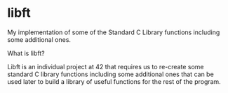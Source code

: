 # libft
My implementation of some of the Standard C Library functions including some additional ones.

What is libft?

Libft is an individual project at 42 that requires us to re-create some standard C library functions including some additional ones that can be used later to build a library of useful functions for the rest of the program.
